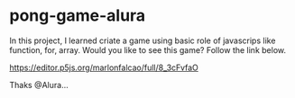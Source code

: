 # pong-game-alura

In this project, I learned criate a game using basic  role of javascrips like function, for, array. Would you like to see this game? Follow the link below.

https://editor.p5js.org/marlonfalcao/full/8_3cFvfaO

Thaks @Alura...
